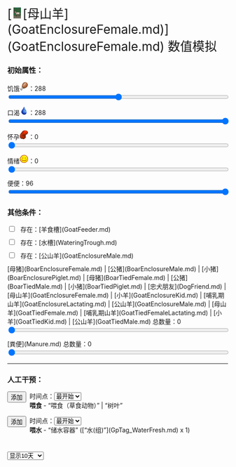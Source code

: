 <div style="font-size:2em">[<div style="width:25px;display:inline-block;text-align:center"><img decoding="async" src="../wiki/Sprite/GoatFemaleEnclosure.png" href="a.md" style="max-width:25px;max-height:25px;"></div>[母山羊](GoatEnclosureFemale.md)](GoatEnclosureFemale.md) 数值模拟</div>  
<div class="row"><div class="col-md-6"><h3>初始属性：</h3><div style="display:block;margin-top:10px;"><label for="customRange3" class="form-label">饥饿<div style="width:20px;display:inline-block;text-align:center"><img decoding="async" src="../wiki/Sprite/Hunger.png" href="a.md" style="max-width:20px;max-height:20px;"></div>：</label><label id="value_Spoilage" for="input_Spoilage" class="form-label">288</label></div><input id="input_Spoilage" type="range" class="form-range" style="width:100%" min="0" max="576" value="288" step="1" onchange="updatePropSimulator()" ><br><div style="display:block;margin-top:10px;"><label for="customRange3" class="form-label">口渴<div style="width:20px;display:inline-block;text-align:center"><img decoding="async" src="../wiki/Sprite/Thirst.png" href="a.md" style="max-width:20px;max-height:20px;"></div>：</label><label id="value_Usage" for="input_Usage" class="form-label">288</label></div><input id="input_Usage" type="range" class="form-range" style="width:100%" min="0" max="288" value="288" step="1" onchange="updatePropSimulator()" ><br><div style="display:block;margin-top:10px;"><label for="customRange3" class="form-label">怀孕<div style="width:20px;display:inline-block;text-align:center"><img decoding="async" src="../wiki/Sprite/Pregnancy.png" href="a.md" style="max-width:20px;max-height:20px;"></div>：</label><label id="value_Fuel" for="input_Fuel" class="form-label">0</label></div><input id="input_Fuel" type="range" class="form-range" style="width:100%" min="0" max="1344" value="0" step="1" onchange="updatePropSimulator()" ><br><div style="display:block;margin-top:10px;"><label for="customRange3" class="form-label">情绪<div style="width:20px;display:inline-block;text-align:center"><img decoding="async" src="../wiki/Sprite/Content.png" href="a.md" style="max-width:20px;max-height:20px;"></div>：</label><label id="value_Progress" for="input_Progress" class="form-label">0</label></div><input id="input_Progress" type="range" class="form-range" style="width:100%" min="0" max="1000" value="0" step="1" onchange="updatePropSimulator()" ><br><div style="display:block;margin-top:10px;"><label for="customRange3" class="form-label">便便：</label><label id="value_Special4" for="input_Special4" class="form-label">96</label></div><input id="input_Special4" type="range" class="form-range" style="width:100%" min="0" max="96" value="96" step="1" onchange="updatePropSimulator()" ><br></div><div class="col-md-6"><h3>其他条件：</h3><div class="form-check" style="margin-top:10px;"><input class="form-check-input" type="checkbox"  onchange="updatePropSimulator()" value="" id="input_GoatFeeder"><label class="form-check-label" style="margin-left:10px" for="input_GoatFeeder">存在：[羊食槽](GoatFeeder.md)</label></div><div class="form-check" style="margin-top:10px;"><input class="form-check-input" type="checkbox"  onchange="updatePropSimulator()" value="" id="input_WateringTrough"><label class="form-check-label" style="margin-left:10px" for="input_WateringTrough">存在：[水槽](WateringTrough.md)</label></div><div class="form-check" style="margin-top:10px;"><input class="form-check-input" type="checkbox"  onchange="updatePropSimulator()" value="" id="input_GoatEnclosureMale"><label class="form-check-label" style="margin-left:10px" for="input_GoatEnclosureMale">存在：[公山羊](GoatEnclosureMale.md)</label></div><div style="display:block;margin-top:10px;"><label for="customRange3" class="form-label">[母猪](BoarEnclosureFemale.md) | [公猪](BoarEnclosureMale.md) | [小猪](BoarEnclosurePiglet.md) | [母猪](BoarTiedFemale.md) | [公猪](BoarTiedMale.md) | [小猪](BoarTiedPiglet.md) | [忠犬朋友](DogFriend.md) | [母山羊](GoatEnclosureFemale.md) | [小羊](GoatEnclosureKid.md) | [哺乳期山羊](GoatEnclosureLactating.md) | [公山羊](GoatEnclosureMale.md) | [母山羊](GoatTiedFemale.md) | [哺乳期山羊](GoatTiedFemaleLactating.md) | [小羊](GoatTiedKid.md) | [公山羊](GoatTiedMale.md) 总数量：</label><label id="value_tag_LargeAnimal" for="input_tag_LargeAnimal" class="form-label">0</label></div><input id="input_tag_LargeAnimal" type="range" class="form-range" style="width:100%" min="1" max="50" value="0" step="1" onchange="updatePropSimulator()" ><br><div style="display:block;margin-top:10px;"><label for="customRange3" class="form-label">[粪便](Manure.md) 总数量：</label><label id="value_Manure" for="input_Manure" class="form-label">0</label></div><input id="input_Manure" type="range" class="form-range" style="width:100%" min="0" max="50" value="0" step="1" onchange="updatePropSimulator()" ><br></div></div><hr><div class="row"><div class="col-md-6"><h3>人工干预：</h3><div style="margin-bottom:15px;"><div class="col" style="float:left;margin-right:8px;"><button type="button" class="btn btn-info" onclick="addInjectIndex(0)">添加</button></div><div class="col">时间点：<select id="ps_inject_0" class="form-select"><option selected value="0">最开始</option></select><div><b>喂食</b> - “喂食（草食动物）” | “树叶”</div></div></div><div style="margin-bottom:15px;"><div class="col" style="float:left;margin-right:8px;"><button type="button" class="btn btn-info" onclick="addInjectIndex(1)">添加</button></div><div class="col">时间点：<select id="ps_inject_1" class="form-select"><option selected value="0">最开始</option></select><div><b>喂水</b> - “储水容器” ([“水(组)”](GpTag_WaterFresh.md) x 1)</div></div></div></div><div class="col-md-6"><div id="injectContainer"></div></div></div><div class="col" style="margin-top:40px;"><div><div><select id="ps_timespan" onchange="updatePropSimulator()" style="float:left;" class="form-select">
        <option value="8h">显示8小时</option>
        <option value="1d">显示1天</option>
        <option selected value="10d">显示10天</option>
        <option value="30d">显示30天</option>
        <option value="60d">显示60天</option>
        </select><div></div><canvas id="myChart"></canvas></div>  
<script>var propSimulatorData={"args":[{"key":"Spoilage","name":"饥饿<div style=\"width:20px;display:inline-block;text-align:center\"><img decoding=\"async\" src=\"../wiki/Sprite/Hunger.png\" href=\"a.md\" style=\"max-width:20px;max-height:20px;\"></div>","min":0,"max":576,"defaultValue":288,"active":true,"change":-1,"endOnMin":true,"endOnMax":false,"show":true},{"key":"Usage","name":"口渴<div style=\"width:20px;display:inline-block;text-align:center\"><img decoding=\"async\" src=\"../wiki/Sprite/Thirst.png\" href=\"a.md\" style=\"max-width:20px;max-height:20px;\"></div>","min":0,"max":288,"defaultValue":288,"active":true,"change":-1,"endOnMin":true,"endOnMax":false,"show":true},{"key":"Fuel","name":"怀孕<div style=\"width:20px;display:inline-block;text-align:center\"><img decoding=\"async\" src=\"../wiki/Sprite/Pregnancy.png\" href=\"a.md\" style=\"max-width:20px;max-height:20px;\"></div>","min":0,"max":1344,"defaultValue":0,"active":true,"change":-1,"endOnMin":false,"endOnMax":true,"show":true},{"key":"Progress","name":"情绪<div style=\"width:20px;display:inline-block;text-align:center\"><img decoding=\"async\" src=\"../wiki/Sprite/Content.png\" href=\"a.md\" style=\"max-width:20px;max-height:20px;\"></div>","min":0,"max":1000,"defaultValue":0,"active":true,"change":-4,"endOnMin":false,"endOnMax":false,"show":true},{"key":"Special4","name":"便便","min":0,"max":96,"defaultValue":96,"active":true,"change":-1,"endOnMin":false,"endOnMax":false,"show":true},{"key":"GoatFeeder","name":"存在：[羊食槽](GoatFeeder.md)","min":0,"max":1,"defaultValue":0},{"key":"WateringTrough","name":"存在：[水槽](WateringTrough.md)","min":0,"max":1,"defaultValue":0},{"key":"GoatEnclosureMale","name":"存在：[公山羊](GoatEnclosureMale.md)","min":0,"max":1,"defaultValue":0},{"key":"tag_LargeAnimal","name":"[母猪](BoarEnclosureFemale.md) | [公猪](BoarEnclosureMale.md) | [小猪](BoarEnclosurePiglet.md) | [母猪](BoarTiedFemale.md) | [公猪](BoarTiedMale.md) | [小猪](BoarTiedPiglet.md) | [忠犬朋友](DogFriend.md) | [母山羊](GoatEnclosureFemale.md) | [小羊](GoatEnclosureKid.md) | [哺乳期山羊](GoatEnclosureLactating.md) | [公山羊](GoatEnclosureMale.md) | [母山羊](GoatTiedFemale.md) | [哺乳期山羊](GoatTiedFemaleLactating.md) | [小羊](GoatTiedKid.md) | [公山羊](GoatTiedMale.md) 总数量","min":1,"max":50,"defaultValue":0},{"key":"Manure","name":"[粪便](Manure.md) 总数量","min":0,"max":50,"defaultValue":0}],"controls":[{"cond":[],"change":[{"key":"Spoilage","value":-1}]},{"cond":[],"change":[{"key":"Usage","value":-1}]},{"cond":[],"change":[{"key":"Fuel","value":-1}]},{"cond":[],"change":[{"key":"Progress","value":-4}]},{"cond":[],"change":[{"key":"Special4","value":-1}]},{"cond":[{"key":"GoatFeeder","title":"存在：[羊食槽](GoatFeeder.md)","range":[1,1],"isStack":false}],"change":[{"key":"Spoilage","value":2}]},{"cond":[{"key":"WateringTrough","title":"存在：[水槽](WateringTrough.md)","range":[1,1],"isStack":false}],"change":[{"key":"Usage","value":2}]},{"cond":[{"key":"Spoilage","title":"饥饿<div style=\"width:20px;display:inline-block;text-align:center\"><img decoding=\"async\" src=\"../wiki/Sprite/Hunger.png\" href=\"a.md\" style=\"max-width:20px;max-height:20px;\"></div>","range":[288,576]},{"key":"Usage","title":"口渴<div style=\"width:20px;display:inline-block;text-align:center\"><img decoding=\"async\" src=\"../wiki/Sprite/Thirst.png\" href=\"a.md\" style=\"max-width:20px;max-height:20px;\"></div>","range":[144,288]}],"change":[{"key":"Progress","value":10}]},{"cond":[{"key":"Fuel","title":"怀孕<div style=\"width:20px;display:inline-block;text-align:center\"><img decoding=\"async\" src=\"../wiki/Sprite/Pregnancy.png\" href=\"a.md\" style=\"max-width:20px;max-height:20px;\"></div>","range":[193,1344]}],"change":[{"key":"Fuel","value":2}]},{"cond":[{"key":"Fuel","title":"怀孕<div style=\"width:20px;display:inline-block;text-align:center\"><img decoding=\"async\" src=\"../wiki/Sprite/Pregnancy.png\" href=\"a.md\" style=\"max-width:20px;max-height:20px;\"></div>","range":[0,192]},{"key":"GoatEnclosureMale","title":"存在：[公山羊](GoatEnclosureMale.md)","range":[1,1],"isStack":false}],"change":[{"key":"Fuel","value":2}]},{"cond":[{"key":"Fuel","title":"怀孕<div style=\"width:20px;display:inline-block;text-align:center\"><img decoding=\"async\" src=\"../wiki/Sprite/Pregnancy.png\" href=\"a.md\" style=\"max-width:20px;max-height:20px;\"></div>","range":[1,1536]},{"key":"tag_LargeAnimal","title":"[母猪](BoarEnclosureFemale.md) | [公猪](BoarEnclosureMale.md) | [小猪](BoarEnclosurePiglet.md) | [母猪](BoarTiedFemale.md) | [公猪](BoarTiedMale.md) | [小猪](BoarTiedPiglet.md) | [忠犬朋友](DogFriend.md) | [母山羊](GoatEnclosureFemale.md) | [小羊](GoatEnclosureKid.md) | [哺乳期山羊](GoatEnclosureLactating.md) | [公山羊](GoatEnclosureMale.md) | [母山羊](GoatTiedFemale.md) | [哺乳期山羊](GoatTiedFemaleLactating.md) | [小羊](GoatTiedKid.md) | [公山羊](GoatTiedMale.md) 总数量","range":[1,50],"isStack":true}],"change":[{"key":"Progress","value":-0.66}]},{"cond":[{"key":"Manure","title":"[粪便](Manure.md) 总数量","range":[1,50],"isStack":true}],"change":[{"key":"Progress","value":-0.01}]},{"cond":[],"change":[]}],"actions":[{"name":"<b>喂食</b> - “喂食（草食动物）” | “树叶”","change":[{"key":"Spoilage","value":144}]},{"name":"<b>喂水</b> - “储水容器” ([“水(组)”](GpTag_WaterFresh.md) x 1)","change":[{"key":"Usage","value":48}]}]};updatePropSimulator();</script>  


<script>document.title="母山羊 数值模拟 - 卡牌生存百科 Card Survival Wiki";</script>